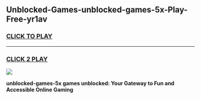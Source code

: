 
## Unblocked-Games-unblocked-games-5x-Play-Free-yr1av
<h3>
<a href="https://premium76.site?title=unblocked-games-5x&ref=20A">CLICK TO PLAY</a></h3>
<hr>

<h3>
<a href="https://premium76.site?title=unblocked-games-5x&ref=20A">CLICK 2 PLAY</a>
  
</h3>

<a href="https://premium76.site?title=unblocked-games-5x&ref=20A"><img src="https://clearcache.store/games.png"></a>


**unblocked-games-5x games unblocked: Your Gateway to Fun and Accessible Online Gaming**
